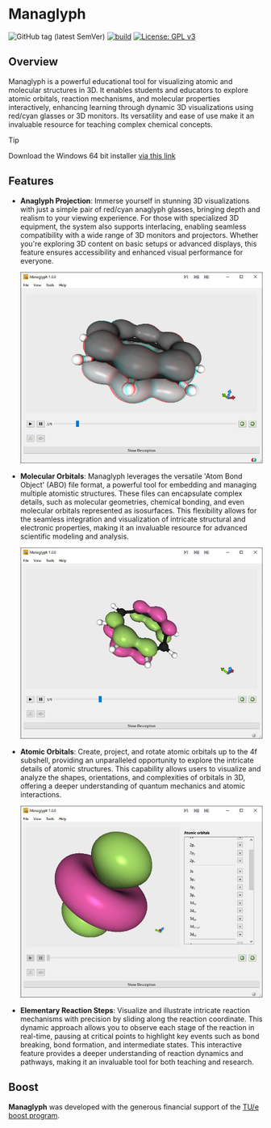# Managlyph

![GitHub tag (latest SemVer)](https://img.shields.io/github/v/tag/ifilot/managlyph?label=version)
[![build](https://github.com/ifilot/managlyph/actions/workflows/windows.yml/badge.svg)](https://github.com/ifilot/managlyph/actions/workflows/windows.yml)
[![License: GPL v3](https://img.shields.io/badge/License-GPLv3-blue.svg)](https://www.gnu.org/licenses/gpl-3.0)

## Overview
Managlyph is a powerful educational tool for visualizing atomic and molecular
structures in 3D. It enables students and educators to explore atomic orbitals,
reaction mechanisms, and molecular properties interactively, enhancing learning
through dynamic 3D visualizations using red/cyan glasses or 3D monitors. Its
versatility and ease of use make it an invaluable resource for teaching complex
chemical concepts.

> [!TIP]
> Download the Windows 64 bit installer [via this link](https://github.com/ifilot/managlyph/releases/latest/download/managlyph-installer-win64.exe)

## Features

- **Anaglyph Projection**: Immerse yourself in stunning 3D visualizations with
  just a simple pair of red/cyan anaglyph glasses, bringing depth and realism to
  your viewing experience. For those with specialized 3D equipment, the system
  also supports interlacing, enabling seamless compatibility with a wide range
  of 3D monitors and projectors. Whether you're exploring 3D content on basic
  setups or advanced displays, this feature ensures accessibility and enhanced
  visual performance for everyone.

  ![red/cyan stereographic projection](img/managlyph-demo-03.JPG)
- **Molecular Orbitals**: Managlyph leverages the versatile 'Atom Bond Object'
  (ABO) file format, a powerful tool for embedding and managing multiple
  atomistic structures. These files can encapsulate complex details, such as
  molecular geometries, chemical bonding, and even molecular orbitals
  represented as isosurfaces. This flexibility allows for the seamless
  integration and visualization of intricate structural and electronic
  properties, making it an invaluable resource for advanced scientific modeling
  and analysis. 

  ![molecular orbitals](img/managlyph-demo-01.JPG)
- **Atomic Orbitals**: Create, project, and rotate atomic orbitals up to the 4f
  subshell, providing an unparalleled opportunity to explore the intricate
  details of atomic structures. This capability allows users to visualize and
  analyze the shapes, orientations, and complexities of orbitals in 3D, offering
  a deeper understanding of quantum mechanics and atomic interactions.

  ![molecular orbitals](img/managlyph-demo-02.JPG)
- **Elementary Reaction Steps**: Visualize and illustrate intricate reaction
  mechanisms with precision by sliding along the reaction coordinate. This
  dynamic approach allows you to observe each stage of the reaction in
  real-time, pausing at critical points to highlight key events such as bond
  breaking, bond formation, and intermediate states. This interactive feature
  provides a deeper understanding of reaction dynamics and pathways, making it
  an invaluable tool for both teaching and research.

## Boost

**Managlyph** was developed with the generous financial support of the
[TU/e boost program](https://boost.tue.nl/projects/3d-visualization-with-artificial-intelligence-and-projection/).